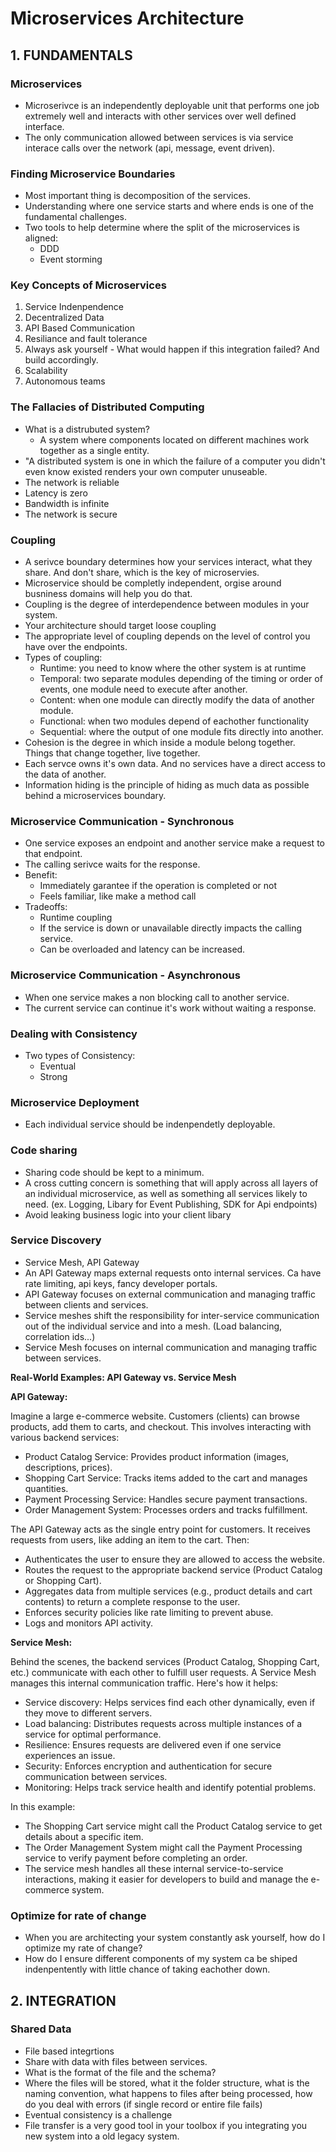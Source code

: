 # Microservices Architecture

## 1. FUNDAMENTALS

### Microservices
- Microserivce is an independently deployable unit that performs one job extremely well and interacts with other services over well defined interface.
- The only communication allowed between services is via service interace calls over the network (api, message, event driven).

### Finding Microservice Boundaries
- Most important thing is decomposition of the services.
- Understanding where one service starts and where ends is one of the fundamental challenges.
- Two tools to help determine where the split of the microservices is aligned:
  - DDD
  - Event storming

### Key Concepts of Microservices
1. Service Indenpendence
2. Decentralized Data
3. API Based Communication
4. Resiliance and fault tolerance
  1. Always ask yourself - What would happen if this integration failed? And build accordingly.
5. Scalability
6. Autonomous teams

### The Fallacies of Distributed Computing
- What is a distrubuted system?
  - A system where components located on different machines work together as a single entity. 
- "A distributed system is one in which the failure of a computer you didn't even know existed renders your own computer unuseable.
- The network is reliable
- Latency is zero
- Bandwidth is infinite
- The network is secure

### Coupling
- A serivce boundary determines how your services interact, what they share. And don't share, which is the key of microservies.
- Microservice should be completly independent, orgise around busniness domains will help you do that.
- Coupling is the degree of interdependence between modules in your system.
- Your architecture should target loose coupling
- The appropriate level of coupling depends on the level of control you have over the endpoints.
- Types of coupling:
  - Runtime: you need to know where the other system is at runtime
  - Temporal: two separate modules depending of the timing or order of events, one module need to execute after another.
  - Content: when one module can directly modify the data of another module.
  - Functional: when two modules depend of eachother functionality
  - Sequential: where the output of one module fits directly into another.
- Cohesion is the degree in which inside a module belong together. Things that change together, live together.
- Each servce owns it's own data. And no services have a direct access to the data of another.
- Information hiding is the principle of hiding as much data as possible behind a microservices boundary.

### Microservice Communication - Synchronous
- One service exposes an endpoint and another service make a request to that endpoint.
- The calling serivce waits for the response.
- Benefit:
  - Immediately garantee if the operation is completed or not
  - Feels familiar, like make a method call
- Tradeoffs:
  - Runtime coupling
  - If the service is down or unavailable directly impacts the calling service.
  - Can be overloaded and latency can be increased.

### Microservice Communication - Asynchronous
- When one service makes a non blocking call to another service.
- The current service can continue it's work without waiting a response.

### Dealing with Consistency
- Two types of Consistency:
  - Eventual 
  - Strong

### Microservice Deployment
- Each individual service should be indenpendetly deployable.

### Code sharing
- Sharing code should be kept to a minimum.
- A cross cutting concern is something that will apply across all layers of an individual microservice, as well as something all services likely to need. (ex. Logging, Libary for Event Publishing, SDK for Api endpoints)
- Avoid leaking business logic into your client libary

### Service Discovery
- Service Mesh, API Gateway
- An API Gateway maps external requests onto internal services. Ca have rate limiting, api keys, fancy developer portals.
- API Gateway focuses on external communication and managing traffic between clients and services.
- Service meshes shift the responsibility for inter-service communication out of the individual service and into a mesh. (Load balancing, correlation ids...)
- Service Mesh focuses on internal communication and managing traffic between services.

**Real-World Examples: API Gateway vs. Service Mesh**

**API Gateway:**

Imagine a large e-commerce website. Customers (clients) can browse products, add them to carts, and checkout. This involves interacting with various backend services:

- Product Catalog Service: Provides product information (images, descriptions, prices).
- Shopping Cart Service: Tracks items added to the cart and manages quantities.
- Payment Processing Service: Handles secure payment transactions.
- Order Management System: Processes orders and tracks fulfillment.

The API Gateway acts as the single entry point for customers. It receives requests from users, like adding an item to the cart. Then:

- Authenticates the user to ensure they are allowed to access the website.
- Routes the request to the appropriate backend service (Product Catalog or Shopping Cart).
- Aggregates data from multiple services (e.g., product details and cart contents) to return a complete response to the user.
- Enforces security policies like rate limiting to prevent abuse.
- Logs and monitors API activity.

**Service Mesh:**

Behind the scenes, the backend services (Product Catalog, Shopping Cart, etc.) communicate with each other to fulfill user requests. A Service Mesh manages this internal communication traffic. Here's how it helps:

- Service discovery: Helps services find each other dynamically, even if they move to different servers.
- Load balancing: Distributes requests across multiple instances of a service for optimal performance.
- Resilience: Ensures requests are delivered even if one service experiences an issue.
- Security: Enforces encryption and authentication for secure communication between services.
- Monitoring: Helps track service health and identify potential problems.

In this example:
- The Shopping Cart service might call the Product Catalog service to get details about a specific item.
- The Order Management System might call the Payment Processing service to verify payment before completing an order.
- The service mesh handles all these internal service-to-service interactions, making it easier for developers to build and manage the e-commerce system.

### Optimize for rate of change
- When you are architecting your system constantly ask yourself, how do I optimize my rate of change?
- How do I ensure different components of my system ca be shiped indenpentently with little chance of taking eachother down.

## 2. INTEGRATION

### Shared Data
- File based integrtions
- Share with data with files between services.
- What is the format of the file and the schema?
- Where the files will be stored, what it the folder structure, what is the naming convention, what happens to files after being processed, how do you deal with errors (if single record or entire file fails)
- Eventual consistency is a challenge
- File transfer is a very good tool in your toolbox if you integrating you new system into a old legacy system.
